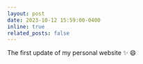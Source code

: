 ```yaml
---
layout: post
date: 2023-10-12 15:59:00-0400
inline: true
related_posts: false
---
```


The first update of my personal website :sparkles: :smile:
